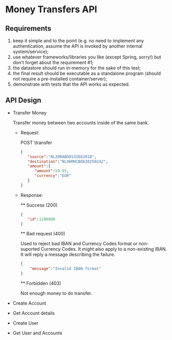 # Money Transfers API
## Requirements
1. keep it simple and to the point (e.g. no need to implement any authentication, assume the API is invoked by another  internal system/service);
1. use whatever frameworks/libraries you like (except Spring, sorry!) but don't forget about the requirement #1;
1. the datastore should run in-memory for the sake of this test;
1. the final result should be executable as a standalone program (should not require a pre-installed container/server);
1. demonstrate with tests that the API works as expected.
## API Design
* Transfer Money

  Transfer money between two accounts inside of the same bank.
  
  * Request:
  

    POST \transfer
    
    ```json
    { 
       "source":"NL20RABO0132682018",
       "destination":"NL96MHCB0630250242",
       "amount":{  
          "amount":59.95,
          "currency":"EUR"
       }
    }
    ```
    
  * Response:
  
    ** Success (200)
   
     ```json
     {
        "id":1200000
     }
     ```
      
     ** Bad request (400)


    Used to reject bad IBAN and Currency Codes format or non-suported Currency Codes. It might also apply to a non-existing IBAN. It will reply a message describing the failure.
    
    
     ```json
     {
         "message":"Invalid IBAN format"
     } 
     ```

     ** Forbidden (403)
   
      
    Not enough money to do transfer.
      
      
      
* Create Account

* Get Account details

* Create User

* Get User and Accounts
